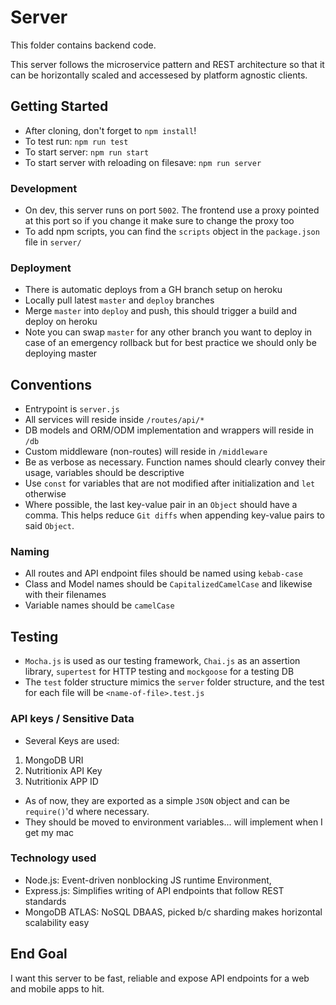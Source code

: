 # Server
This folder contains backend code.

This server follows the microservice pattern and REST architecture so that it can be horizontally scaled and accessesed by platform agnostic clients.

## Getting Started
* After cloning, don't forget to `npm install`!
* To test run: `npm run test`
* To start server: `npm run start`
* To start server with reloading on filesave: `npm run server`

### Development
* On dev, this server runs on port `5002`. The frontend use a proxy pointed at this port so if you change it make sure to change the proxy too
* To add npm scripts, you can find the `scripts` object in the `package.json` file in `server/`

### Deployment
* There is automatic deploys from a GH branch setup on heroku
* Locally pull latest `master` and `deploy` branches
* Merge `master` into `deploy` and push, this should trigger a build and deploy on heroku
* Note you can swap `master` for any other branch you want to deploy in case of an emergency rollback but for best practice we should only be deploying master

## Conventions
* Entrypoint is `server.js`
* All services will reside inside `/routes/api/*`
* DB models and ORM/ODM implementation and wrappers will reside in `/db`
* Custom middleware (non-routes) will reside in `/middleware`
* Be as verbose as necessary. Function names should clearly convey their usage, variables should be descriptive
* Use `const` for variables that are not modified after initialization and `let` otherwise
* Where possible, the last key-value pair in an `Object` should have a comma. This helps reduce `Git diffs` when appending key-value pairs to said `Object`.

### Naming
* All routes and API endpoint files should be named using `kebab-case`
* Class and Model names should be `CapitalizedCamelCase` and likewise with their filenames
* Variable names should be `camelCase`

## Testing
* `Mocha.js` is used as our testing framework, `Chai.js` as an assertion library, `supertest` for HTTP testing and `mockgoose` for a testing DB
* The `test` folder structure mimics the `server` folder structure, and the test for each file will be `<name-of-file>.test.js`

### API keys / Sensitive Data
* Several Keys are used:
1. MongoDB URI
2. Nutritionix API Key
3. Nutritionix APP ID

* As of now, they are exported as a simple `JSON` object and can be `require()`'d where necessary.
* They should be moved to environment variables... will implement when I get my mac

### Technology used
* Node.js: Event-driven nonblocking JS runtime Environment,
* Express.js: Simplifies writing of API endpoints that follow REST standards
* MongoDB ATLAS: NoSQL DBAAS, picked b/c sharding makes horizontal scalability easy

## End Goal
I want this server to be fast, reliable and expose API endpoints for a web and mobile apps to hit.
